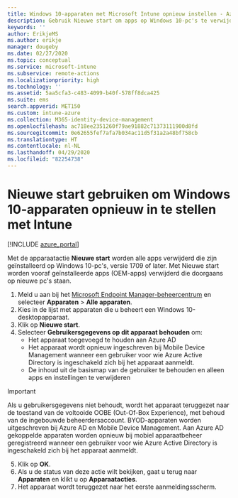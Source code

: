 ```yaml
---
title: Windows 10-apparaten met Microsoft Intune opnieuw instellen - Azure | Microsoft Docs
description: Gebruik Nieuwe start om apps op Windows 10-pc's te verwijderen met behulp van Microsoft Intune.
keywords: ''
author: ErikjeMS
ms.author: erikje
manager: dougeby
ms.date: 02/27/2020
ms.topic: conceptual
ms.service: microsoft-intune
ms.subservice: remote-actions
ms.localizationpriority: high
ms.technology: ''
ms.assetid: 5aa5cfa3-c483-4099-b40f-578ff8dca425
ms.suite: ems
search.appverid: MET150
ms.custom: intune-azure
ms.collection: M365-identity-device-management
ms.openlocfilehash: ac718ee2351260f79ae91882c71373111900d8fd
ms.sourcegitcommit: 0e62655fef7afa7b034ac11d5f31a2a48bf758cb
ms.translationtype: HT
ms.contentlocale: nl-NL
ms.lasthandoff: 04/29/2020
ms.locfileid: "82254738"
---
```

# <a name="use-fresh-start-to-reset-windows-10-devices-with-intune"></a>Nieuwe start gebruiken om Windows 10-apparaten opnieuw in te stellen met Intune


[!INCLUDE [azure_portal](../includes/azure_portal.md)]

Met de apparaatactie **Nieuwe start** worden alle apps verwijderd die zijn geïnstalleerd op Windows 10-pc's, versie 1709 of later. Met Nieuwe start worden vooraf geïnstalleerde apps (OEM-apps) verwijderd die doorgaans op nieuwe pc's staan. 

1. Meld u aan bij het [Microsoft Endpoint Manager-beheercentrum](https://go.microsoft.com/fwlink/?linkid=2109431) en selecteer **Apparaten** > **Alle apparaten**.
2. Kies in de lijst met apparaten die u beheert een Windows 10-desktopapparaat.
3. Klik op **Nieuwe start**. 
4. Selecteer **Gebruikersgegevens op dit apparaat behouden** om:
   * Het apparaat toegevoegd te houden aan Azure AD
   * Het apparaat wordt opnieuw ingeschreven bij Mobile Device Management wanneer een gebruiker voor wie Azure Active Directory is ingeschakeld zich bij het apparaat aanmeldt.
   * De inhoud uit de basismap van de gebruiker te behouden en alleen apps en instellingen te verwijderen

  > [!IMPORTANT]
 > Als u gebruikersgegevens niet behoudt, wordt het apparaat teruggezet naar de toestand van de voltooide OOBE (Out-Of-Box Experience), met behoud van de ingebouwde beheerdersaccount.
 > BYOD-apparaten worden uitgeschreven bij Azure AD en Mobile Device Management.
 > Aan Azure AD gekoppelde apparaten worden opnieuw bij mobiel apparaatbeheer geregistreerd wanneer een gebruiker voor wie Azure Active Directory is ingeschakeld zich bij het apparaat aanmeldt.
 
5. Klik op **OK**.   
6. Als u de status van deze actie wilt bekijken, gaat u terug naar **Apparaten** en klikt u op **Apparaatacties**.  
7. Het apparaat wordt teruggezet naar het eerste aanmeldingsscherm.

